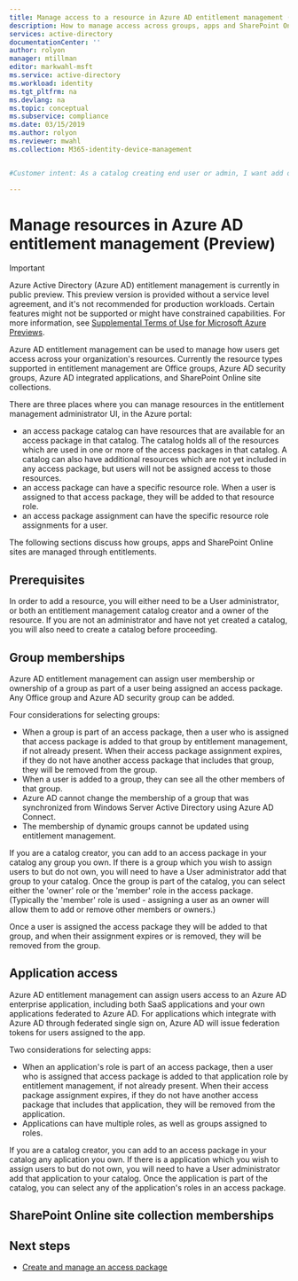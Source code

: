 ```yaml
---
title: Manage access to a resource in Azure AD entitlement management (Preview)
description: How to manage access across groups, apps and SharePoint Online sites in Azure AD entitlement management using access packages.
services: active-directory
documentationCenter: ''
author: rolyon
manager: mtillman
editor: markwahl-msft
ms.service: active-directory
ms.workload: identity
ms.tgt_pltfrm: na
ms.devlang: na
ms.topic: conceptual
ms.subservice: compliance
ms.date: 03/15/2019
ms.author: rolyon
ms.reviewer: mwahl
ms.collection: M365-identity-device-management


#Customer intent: As a catalog creating end user or admin, I want add one or more resources to an access package so that users access rights to those are time limited.

---
```

# Manage resources in Azure AD entitlement management (Preview)

> [!IMPORTANT]
> Azure Active Directory (Azure AD) entitlement management is currently in public preview.
> This preview version is provided without a service level agreement, and it's not recommended for production workloads. Certain features might not be supported or might have constrained capabilities.
> For more information, see [Supplemental Terms of Use for Microsoft Azure Previews](https://azure.microsoft.com/support/legal/preview-supplemental-terms/).

Azure AD entitlement management can be used to manage how users get access across your organization's resources.  Currently the resource types supported in entitlement management are Office groups, Azure AD security groups, Azure AD integrated applications, and SharePoint Online site collections.

There are three places where you can manage resources in the entitlement management administrator UI, in the Azure portal:
* an access package catalog can have resources that are available for an access package in that catalog.  The catalog holds all of the resources which are used in one or more of the access packages in that catalog.  A catalog can also have additional resources which are not yet included in any access package, but users will not be assigned access to those resources.
* an access package can have a specific resource role. When a user is assigned to that access package, they will be added to that resource role.
* an access package assignment can have the specific resource role assignments for a user. 

The following sections discuss how groups, apps and SharePoint Online sites are managed through entitlements.

## Prerequisites

In order to add a resource, you will either need to be a User administrator, or both an entitlement management catalog creator and a owner of the resource.  If you are not an administrator and have not yet created a catalog, you will also need to create a catalog before proceeding.

## Group memberships

Azure AD entitlement management can assign user membership or ownership of a group as part of a user being assigned an access package.  Any Office group and Azure AD security group can be added.

Four considerations for selecting groups:
* When a group is part of an access package, then a user who is assigned that access package is added to that group by entitlement management, if not already present. When their access package assignment expires, if they do not have another access package that includes that group, they will be removed from the group.
* When a user is added to a group, they can see all the other members of that group.
* Azure AD cannot change the membership of a group that was synchronized from Windows Server Active Directory using Azure AD Connect.  
* The membership of dynamic groups cannot be updated using entitlement management.

If you are a catalog creator, you can add to an access package in your catalog any group you own.  If there is a group which you wish to assign users to but do not own, you will need to have a User administrator add that group to your catalog.  Once the group is part of the catalog, you can select either the 'owner' role or the 'member' role in the access package.  (Typically the 'member' role is used - assigning a user as an owner will allow them to add or remove other members or owners.)

Once a user is assigned the access package they will be added to that group, and when their assignment expires or is removed, they will be removed from the group.

## Application access

Azure AD entitlement management can assign users access to an Azure AD enterprise application, including both SaaS applications and your own applications federated to Azure AD.  For applications which integrate with Azure AD through federated single sign on, Azure AD will issue federation tokens for users assigned to the app.

Two considerations for selecting apps:
* When an application's role is part of an access package, then a user who is assigned that access package is added to that application role by entitlement management, if not already present. When their access package assignment expires, if they do not have another access package that includes that application, they will be removed from the application.
* Applications can have multiple roles, as well as groups assigned to roles.  

If you are a catalog creator, you can add to an access package in your catalog any aplication you own.  If there is a application which you wish to assign users to but do not own, you will need to have a User administrator add that application to your catalog.  Once the application is part of the catalog, you can select any of the application's roles in an access package.

## SharePoint Online site collection memberships


## Next steps

- [Create and manage an access package](entitlement-management-create-access-package.md)
